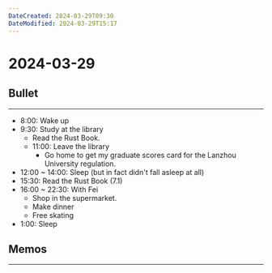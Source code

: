```yaml
---
DateCreated: 2024-03-29T09:30
DateModified: 2024-03-29T15:17
---
```

# 2024-03-29

## Bullet
---
- 8:00: Wake up
- 9:30: Study at the library
	- Read the Rust Book.
	- 11:00: Leave the library
		- Go home to get my graduate scores card for the Lanzhou University regulation.
- 12:00 ~ 14:00: Sleep (but in fact didn't fall asleep at all)
- 15:30: Read the Rust Book (7.1)
- 16:00 ~ 22:30: With Fei
	- Shop in the supermarket.
	- Make dinner
	- Free skating
- 1:00: Sleep
## Memos
---
